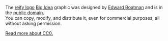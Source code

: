 The [reify logo](./reify.png) [Big Idea](https://thenounproject.com/mediatemple/collection/big-idea-collection/?i=13680) graphic was designed by [Edward Boatman](https://thenounproject.com/edward) and is in the [public domain](https://creativecommons.org/publicdomain/zero/1.0/).  
You can copy, modify, and distribute it, even for commercial purposes, all without asking permission.  

[Read more about CC0.](http://creativecommons.org/publicdomain/zero/1.0/)  
